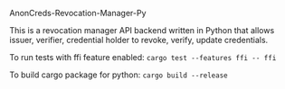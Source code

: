AnonCreds-Revocation-Manager-Py

This is a revocation manager API backend written in Python that allows issuer, verifier, credential holder to revoke, verify, update credentials.

To run tests with ffi feature enabled: 
`cargo test --features ffi -- ffi`

To build cargo package for python:
`cargo build --release`